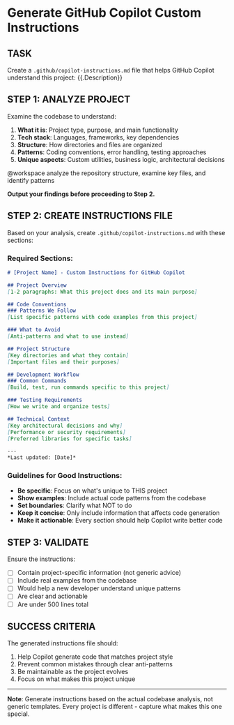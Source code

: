 # Generate GitHub Copilot Custom Instructions

## TASK
Create a `.github/copilot-instructions.md` file that helps GitHub Copilot understand this project: {{.Description}}

## STEP 1: ANALYZE PROJECT
Examine the codebase to understand:

1. **What it is**: Project type, purpose, and main functionality
2. **Tech stack**: Languages, frameworks, key dependencies  
3. **Structure**: How directories and files are organized
4. **Patterns**: Coding conventions, error handling, testing approaches
5. **Unique aspects**: Custom utilities, business logic, architectural decisions

@workspace analyze the repository structure, examine key files, and identify patterns

**Output your findings before proceeding to Step 2.**

## STEP 2: CREATE INSTRUCTIONS FILE
Based on your analysis, create `.github/copilot-instructions.md` with these sections:

### Required Sections:

```markdown
# [Project Name] - Custom Instructions for GitHub Copilot

## Project Overview
[1-2 paragraphs: What this project does and its main purpose]

## Code Conventions
### Patterns We Follow
[List specific patterns with code examples from this project]

### What to Avoid  
[Anti-patterns and what to use instead]

## Project Structure
[Key directories and what they contain]
[Important files and their purposes]

## Development Workflow
### Common Commands
[Build, test, run commands specific to this project]

### Testing Requirements
[How we write and organize tests]

## Technical Context
[Key architectural decisions and why]
[Performance or security requirements]
[Preferred libraries for specific tasks]

---
*Last updated: [Date]*
```

### Guidelines for Good Instructions:
- **Be specific**: Focus on what's unique to THIS project
- **Show examples**: Include actual code patterns from the codebase
- **Set boundaries**: Clarify what NOT to do
- **Keep it concise**: Only include information that affects code generation
- **Make it actionable**: Every section should help Copilot write better code

## STEP 3: VALIDATE
Ensure the instructions:
- [ ] Contain project-specific information (not generic advice)
- [ ] Include real examples from the codebase
- [ ] Would help a new developer understand unique patterns
- [ ] Are clear and actionable
- [ ] Are under 500 lines total

## SUCCESS CRITERIA
The generated instructions file should:
1. Help Copilot generate code that matches project style
2. Prevent common mistakes through clear anti-patterns
3. Be maintainable as the project evolves
4. Focus on what makes this project unique

---
**Note**: Generate instructions based on the actual codebase analysis, not generic templates. Every project is different - capture what makes this one special.